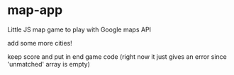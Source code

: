 # map-app
Little JS map game to play with Google maps API







add some more cities!

keep score and put in end game code (right now it just gives an error since 'unmatched' array is empty)



